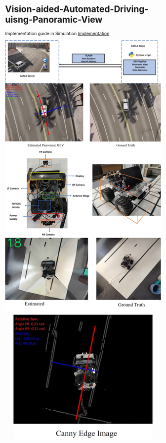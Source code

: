 # Vision-aided-Automated-Driving-uisng-Panoramic-View

Implementation guide in Simulation [Implementation](simulation_codes/Implementation_guide.txt)

<img align="center" src="images/Carla_communication.jpg" width="750">
<img align="center" src="images/bev_simulation.jpg" width="750">
<img align="center" src="images/hardware.jpg" width="750">
<img align="center" src="images/bev_hardware.jpg" width="750">
<p align="center">
<img align="center" src="images/canny.jpg" width="450">
<p>
